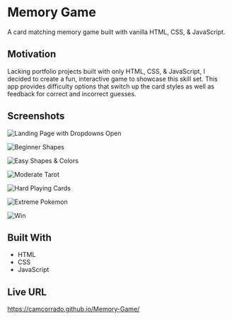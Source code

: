 # Memory Game

A card matching memory game built with vanilla HTML, CSS, & JavaScript.

## Motivation

Lacking portfolio projects built with only HTML, CSS, & JavaScript, I decided to create a fun, interactive game to showcase this skill set. This app provides difficulty options that switch up the card styles as well as feedback for correct and incorrect guesses.

## Screenshots

![Landing Page with Dropdowns Open](https://i.imgur.com/b5kUGsL.png)

![Beginner Shapes](https://i.imgur.com/3I6RyiP.png)

![Easy Shapes & Colors](https://i.imgur.com/44bAvX1.png)

![Moderate Tarot](https://i.imgur.com/QNmcdLl.png)

![Hard Playing Cards](https://i.imgur.com/gh5iK3n.png)

![Extreme Pokemon](https://i.imgur.com/35adq9d.png)

![Win](https://i.imgur.com/tSAqIhO.png)

## Built With

- HTML
- CSS
- JavaScript

## Live URL

https://camcorrado.github.io/Memory-Game/
